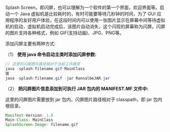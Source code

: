 Splash Screen，即闪屏，也可以理解为一个软件的第一个界面，欢迎界面等。启动一个 Java 虚拟机是比较耗时的，有时可能要等待几秒钟的时间，为了 GUI 应用程序的友好用户体验，在这段时间内可以使用一张图片显示在屏幕中间等待虚拟机的启动，虚拟机启动完成后，该图片自动消失，这个闪现的屏幕称为闪屏。闪屏的图片支持各种格式，例如 GIF(支持动画)、JPG、PNG等。

添加闪屏主要有两种方式:

（1） **使用 java 命令启动主类时添加闪屏参数:**

```java
// 这里的闪屏图片路径相对于当前工作路径
java -splash:filename.gif MainClass
或
java -splash:filename.gif -jar RannalbeJAR.jar
```

（2） **把闪屏图片信息添加到可执行 JAR 包内的 MANIFEST.MF 文件中:**

这里的闪屏图片需要放到 jar 包内，闪屏图片路径相对于 classpath，即 jar 包内根目录。

```java
Manifest-Version: 1.0
Main-Class: MainClass
SplashScreen-Image: filename.gif
```

